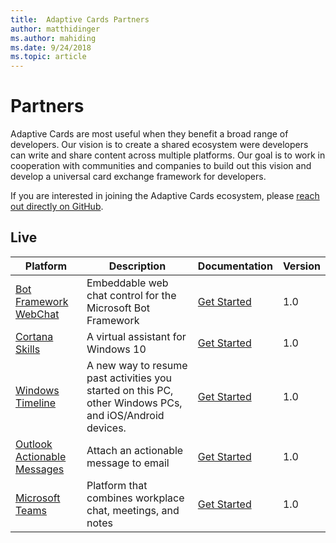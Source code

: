 ```yaml
---
title:  Adaptive Cards Partners
author: matthidinger
ms.author: mahiding
ms.date: 9/24/2018
ms.topic: article
---
```


# Partners 

Adaptive Cards are most useful when they benefit a broad range of developers. Our vision is to create a shared ecosystem were developers can write and share content across multiple platforms. Our goal is to work in cooperation with communities and companies to build out this vision and develop a universal card exchange framework for developers.

If you are interested in joining the Adaptive Cards ecosystem, please [reach out directly on GitHub](https://github.com/Microsoft/AdaptiveCards).

## Live

Platform | Description | Documentation | Version
---------|-------------|---------------|---------
[Bot Framework WebChat](https://github.com/Microsoft/BotFramework-WebChat)  | Embeddable web chat control for the Microsoft Bot Framework | [Get Started](https://docs.microsoft.com/en-us/adaptive-cards/get-started/bots) | 1.0
[Cortana Skills](https://docs.microsoft.com/en-us/cortana/skills/adaptive-cards) | A virtual assistant for Windows 10 | [Get Started](https://docs.microsoft.com/en-us/adaptive-cards/get-started/bots) | 1.0
[Windows Timeline](https://blogs.windows.com/windowsexperience/2017/12/19/announcing-windows-10-insider-preview-build-17063-pc/) | A new way to resume past activities you started on this PC, other Windows PCs, and iOS/Android devices. | [Get Started](https://docs.microsoft.com/en-us/adaptive-cards/get-started/windows) | 1.0
[Outlook Actionable Messages](https://docs.microsoft.com/en-us/outlook/actionable-messages/)  | Attach an actionable message to email | [Get Started](https://docs.microsoft.com/en-us/outlook/actionable-messages/) | 1.0
[Microsoft Teams](https://products.office.com/en-US/microsoft-teams/group-chat-software) | Platform that combines workplace chat, meetings, and notes | [Get Started](https://docs.microsoft.com/en-us/microsoftteams/platform/concepts/cards/cards-reference#adaptive-card) | 1.0